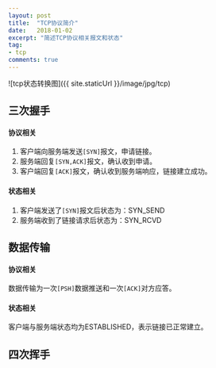 ```yaml
---
layout: post
title:  "TCP协议简介"
date:   2018-01-02
excerpt: "简述TCP协议相关报文和状态"
tag:
- tcp
comments: true
---
```

![tcp状态转换图]({{ site.staticUrl }}/image/jpg/tcp)

## 三次握手
#### 协议相关
1. 客户端向服务端发送```[SYN]```报文，申请链接。
2. 服务端回复```[SYN,ACK]```报文，确认收到申请。
3. 客户端回复```[ACK]```报文，确认收到服务端响应，链接建立成功。

#### 状态相关
1. 客户端发送了```[SYN]```报文后状态为：SYN_SEND
2. 服务端收到了链接请求后状态为：SYN_RCVD

## 数据传输
#### 协议相关
数据传输为一次```[PSH]```数据推送和一次```[ACK]```对方应答。

#### 状态相关
客户端与服务端状态均为ESTABLISHED，表示链接已正常建立。

## 四次挥手
